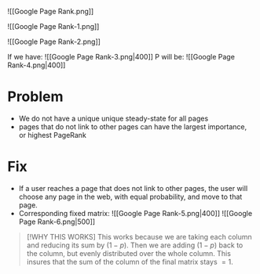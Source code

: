 ![[Google Page Rank.png]]

![[Google Page Rank-1.png]]

![[Google Page Rank-2.png]]

If we have:
![[Google Page Rank-3.png|400]]
P will be: 
![[Google Page Rank-4.png|400]]

# Problem 
- We do not have a unique unique steady-state for all pages
- pages that do not link to other pages can have the largest importance, or highest PageRank
# Fix
- If a user reaches a page that does not link to other pages, the user will choose any page in the web, with equal probability, and move to that page.
- Corresponding fixed matrix:
![[Google Page Rank-5.png|400]]
![[Google Page Rank-6.png|500]]
> [!WHY THIS WORKS]
> This works because we are taking each column and reducing its sum by $(1-p)$. Then we are adding $(1-p)$ back to the column, but evenly distributed over the whole column. This insures that the sum of the column of the final matrix stays $= 1$.

